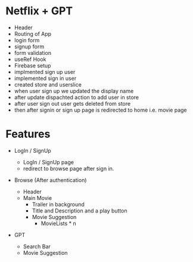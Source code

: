# Netflix + GPT
- Header
- Routing of App
- login form
- signup form
- form validation
- useRef Hook
- Firebase setup
- implmented sign up user
- implemented sign in user
- created store and userslice
- when user sign up we updated the display name 
- after update dispachted action to add user in store
- after user sign out user gets deleted from store
- then after signin or sign up page is redirected to home i.e. movie page

# Features
- LogIn / SignUp
    - LogIn / SignUp page
    - redirect to browse page after sign in.

- Browse (After authentication)
    - Header
    - Main Movie
       - Trailer in background
       - Title and Description and a play button
       - Movie Suggestion
         - MovieLists * n

- GPT
    - Search Bar
    - Movie Suggestion